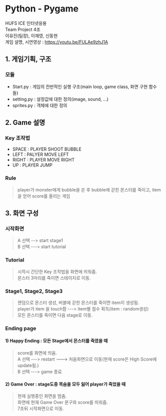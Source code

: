 # Python - Pygame
HUFS ICE 인터넷응용 <br>
Team Project 4조<br>
이유진(팀장), 이채영, 신동현<br>
게임 설명, 시연영상 : https://youtu.be/FULAe9zhJ1A
## 1. 게임기획, 구조
### 모듈
  * Start.py : 게임의 전반적인 실행 구조(main loop, game class, 화면 구현 함수들)
  * setting.py : 설정값에 대한 정의(image, sound, ...)
  * sprites.py : 객체에 대한 정의

## 2. Game 설명
### Key 조작법
  * SPACE : PLAYER SHOOT BUBBLE
  * LEFT : PALYER MOVE LEFT
  * RIGHT : PLAYER MOVE RIGHT
  * UP : PLAYER JUMP
### Rule
>player가 monster에게 bubble을 쏜 후 bubble에 갇힌 몬스터를 죽이고, item을 얻어 score를 올리는 게임
## 3. 화면 구성
### 시작화면
> A 선택 --> start stage1 <br>
> B 선택 ---> start tutorial <br>
### Tutorial
> 시작시 간단한 Key 조작법을 화면에 띄워줌.<br>
> 몬스터 3마리를 죽이면 스테이지로 이동.<br>
### Stage1, Stage2, Stage3
> 랜덤으로 몬스터 생성, 버블에 갇힌 몬스터를 죽이면 item이 생성됨.<br>
> player가 item 을 touch함 ---> item별 점수 획득(item : random생성)<br>
> 모든 몬스터를 죽이면 다음 stage로 이동.<br>
### Ending page
#### 1) Happy Ending : 모든 Stage에서 몬스터를 죽였을 때
> score를 화면에 띄움.<br>
> A 선택 ---> restart ---> 처음화면으로 이동(현재 score은 High Score에 update됨.) <br>
> B 선택 ---> game 종료<br>
#### 2) Game Over : stage도중 목숨을 모두 잃어 player가 죽었을 때
> 현재 실행중인 화면을 멈춤.<br>
> 화면에 현재 Game Over 문구와 score를 띄워줌.<br>
> 7초뒤 시작화면으로 이동.<br>

